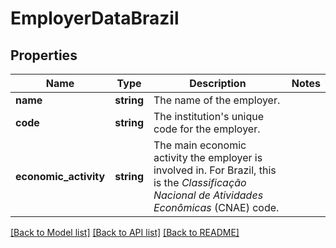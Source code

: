 # EmployerDataBrazil

## Properties
Name | Type | Description | Notes
------------ | ------------- | ------------- | -------------
**name** | **string** | The name of the employer. | 
**code** | **string** | The institution&#x27;s unique code for the employer. | 
**economic_activity** | **string** | The main economic activity the employer is involved in. For Brazil, this is the *Classificação Nacional de Atividades Econômicas* (CNAE) code. | 

[[Back to Model list]](../../README.md#documentation-for-models) [[Back to API list]](../../README.md#documentation-for-api-endpoints) [[Back to README]](../../README.md)

